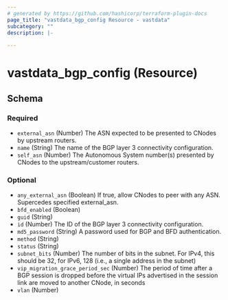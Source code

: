 ```yaml
---
# generated by https://github.com/hashicorp/terraform-plugin-docs
page_title: "vastdata_bgp_config Resource - vastdata"
subcategory: ""
description: |-
  
---
```


# vastdata_bgp_config (Resource)





<!-- schema generated by tfplugindocs -->
## Schema

### Required

- `external_asn` (Number) The ASN expected to be presented to CNodes by upstream routers.
- `name` (String) The name of the BGP layer 3 connectivity configuration.
- `self_asn` (Number) The Autonomous System number(s) presented by CNodes to the upstream/customer routers.

### Optional

- `any_external_asn` (Boolean) If true, allow CNodes to peer with any ASN. Supercedes specified external_asn.
- `bfd_enabled` (Boolean)
- `guid` (String)
- `id` (Number) The ID of the BGP layer 3 connectivity configuration.
- `md5_password` (String) A password used for BGP and BFD authentication.
- `method` (String)
- `status` (String)
- `subnet_bits` (Number) The number of bits in the subnet. For IPv4, this should be 32, for IPv6, 128 (i.e., a single address in the subnet)
- `vip_migration_grace_period_sec` (Number) The period of time after a BGP session is dropped before the virtual IPs advertised in the session link are moved to another CNode, in seconds
- `vlan` (Number)
